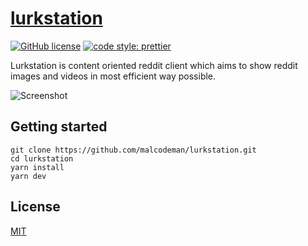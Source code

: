 # [lurkstation](https://lurkstation.com)

[![GitHub license](https://img.shields.io/badge/license-MIT-blue.svg)](https://github.com/malcodeman/lurkstation/blob/master/LICENSE)
[![code style: prettier](https://img.shields.io/badge/code_style-prettier-ff69b4.svg)](https://github.com/prettier/prettier)

Lurkstation is content oriented reddit client which aims to show reddit images and videos in most efficient way possible.

![Screenshot](readme/screenshot.png)

## Getting started

```
git clone https://github.com/malcodeman/lurkstation.git
cd lurkstation
yarn install
yarn dev
```

## License

[MIT](./LICENSE)

